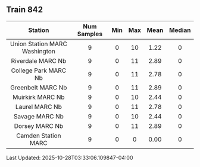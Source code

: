 ## Train 842

| Station | Num Samples | Min | Max | Mean | Median |
| :-----: | :---------: | :-: | :-: | :--: | :----: |
| Union Station MARC Washington | 9 | 0 | 10 | 1.22 | 0 |
| Riverdale MARC Nb | 9 | 0 | 11 | 2.89 | 0 |
| College Park MARC Nb | 9 | 0 | 11 | 2.78 | 0 |
| Greenbelt MARC Nb | 9 | 0 | 11 | 2.89 | 0 |
| Muirkirk MARC Nb | 9 | 0 | 10 | 2.44 | 0 |
| Laurel MARC Nb | 9 | 0 | 11 | 2.78 | 0 |
| Savage MARC Nb | 9 | 0 | 10 | 2.44 | 0 |
| Dorsey MARC Nb | 9 | 0 | 11 | 2.89 | 0 |
| Camden Station MARC | 9 | 0 | 0 | 0.00 | 0 |


Last Updated: 2025-10-28T03:33:06.109847-04:00